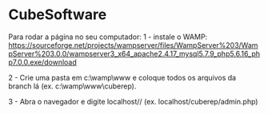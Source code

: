 # CubeSoftware

Para rodar a página no seu computador:
1 - instale o WAMP:
https://sourceforge.net/projects/wampserver/files/WampServer%203/WampServer%203.0.0/wampserver3_x64_apache2.4.17_mysql5.7.9_php5.6.16_php7.0.0.exe/download

2 - Crie uma pasta em c:\wamp\www e coloque todos os arquivos da branch lá (ex. c:\wamp\www\cuberep).

3 - Abra o navegador e digite localhost/<nome-da-pasta>/<nome-do-arquivo> (ex. localhost/cuberep/admin.php)
